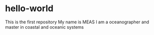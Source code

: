 # hello-world
This is the first repository
My name is MEAS 
I am a oceanographer and master in coastal and oceanic systems
